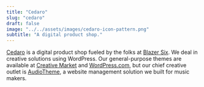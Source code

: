 ```yaml
---
title: "Cedaro"
slug: "cedaro"
draft: false
image: "../../assets/images/cedaro-icon-pattern.png"
subtitle: "A digital product shop."
---
```

[Cedaro](https://www.cedaro.com/) is a digital product shop fueled by the folks at [Blazer Six](https://lukemcdonald.com/work/blazer-six/). We deal in creative solutions using WordPress. Our general-purpose themes are available at [Creative Market](https://creativemarket.com/cedaro/) and [WordPress.com](https://theme.wordpress.com/themes/by/cedaro/), but our chief creative outlet is [AudioTheme](https://lukemcdonald.com/work/audiotheme/), a website management solution we built for music makers.
